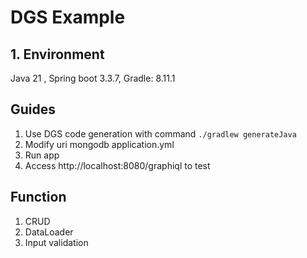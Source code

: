 # DGS Example

## 1. Environment
Java 21 , Spring boot 3.3.7,   Gradle: 8.11.1


## Guides
1. Use DGS code generation with command
    `./gradlew generateJava`  
2. Modify uri mongodb application.yml
3. Run app
4. Access http://localhost:8080/graphiql to test
## Function
1. CRUD
2. DataLoader
3. Input validation



